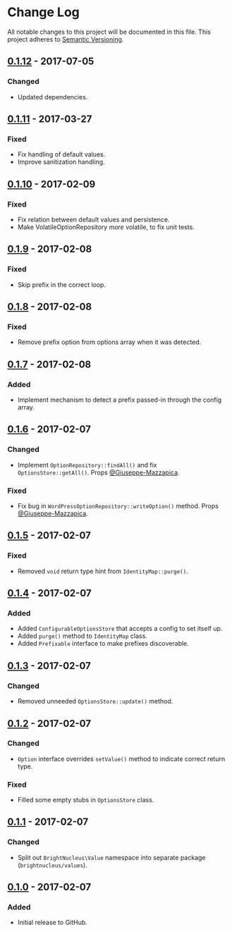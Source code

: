 # Change Log
All notable changes to this project will be documented in this file.
This project adheres to [Semantic Versioning](http://semver.org/).

## [0.1.12] - 2017-07-05
### Changed
- Updated dependencies.

## [0.1.11] - 2017-03-27
### Fixed
- Fix handling of default values.
- Improve sanitization handling.

## [0.1.10] - 2017-02-09
### Fixed
- Fix relation between default values and persistence.
- Make VolatileOptionRepository _more_ volatile, to fix unit tests.

## [0.1.9] - 2017-02-08
### Fixed
- Skip prefix in the correct loop.

## [0.1.8] - 2017-02-08
### Fixed
- Remove prefix option from options array when it was detected.

## [0.1.7] - 2017-02-08
### Added
- Implement mechanism to detect a prefix passed-in through the config array.

## [0.1.6] - 2017-02-07
### Changed
- Implement `OptionRepository::findAll()` and fix `OptionsStore::getAll()`. Props [@Giuseppe-Mazzapica](https://github.com/Giuseppe-Mazzapica).

### Fixed
- Fix bug in `WordPressOptionRepository::writeOption()` method. Props [@Giuseppe-Mazzapica](https://github.com/Giuseppe-Mazzapica).

## [0.1.5] - 2017-02-07
### Fixed
- Removed `void` return type hint from `IdentityMap::purge()`.

## [0.1.4] - 2017-02-07
### Added
- Added `ConfigurableOptionsStore` that accepts a config to set itself up.
- Added `purge()` method to `IdentityMap` class.
- Added `Prefixable` interface to make prefixes discoverable.

## [0.1.3] - 2017-02-07
### Changed
- Removed unneeded `OptionsStore::update()` method.

## [0.1.2] - 2017-02-07
### Changed
- `Option` interface overrides `setValue()` method to indicate correct return type.

### Fixed
- Filled some empty stubs in `OptionsStore` class.

## [0.1.1] - 2017-02-07
### Changed
- Split out `BrightNucleus\Value` namespace into separate package (`brightnucleus/values`).

## [0.1.0] - 2017-02-07
### Added
- Initial release to GitHub.

[0.1.12]: https://github.com/brightnucleus/options-store/compare/v0.1.11...v0.1.12
[0.1.11]: https://github.com/brightnucleus/options-store/compare/v0.1.10...v0.1.11
[0.1.10]: https://github.com/brightnucleus/options-store/compare/v0.1.9...v0.1.10
[0.1.9]: https://github.com/brightnucleus/options-store/compare/v0.1.8...v0.1.9
[0.1.8]: https://github.com/brightnucleus/options-store/compare/v0.1.7...v0.1.8
[0.1.7]: https://github.com/brightnucleus/options-store/compare/v0.1.6...v0.1.7
[0.1.6]: https://github.com/brightnucleus/options-store/compare/v0.1.5...v0.1.6
[0.1.5]: https://github.com/brightnucleus/options-store/compare/v0.1.4...v0.1.5
[0.1.4]: https://github.com/brightnucleus/options-store/compare/v0.1.3...v0.1.4
[0.1.3]: https://github.com/brightnucleus/options-store/compare/v0.1.2...v0.1.3
[0.1.2]: https://github.com/brightnucleus/options-store/compare/v0.1.1...v0.1.2
[0.1.1]: https://github.com/brightnucleus/options-store/compare/v0.1.0...v0.1.1
[0.1.0]: https://github.com/brightnucleus/options-store/compare/v0.0.0...v0.1.0
